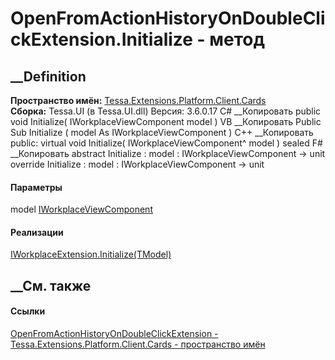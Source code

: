 # OpenFromActionHistoryOnDoubleClickExtension.Initialize - метод
##  __Definition
 **Пространство имён:**
[Tessa.Extensions.Platform.Client.Cards](N_Tessa_Extensions_Platform_Client_Cards.htm)  
 **Сборка:** Tessa.UI (в Tessa.UI.dll) Версия: 3.6.0.17
C# __Копировать
     public void Initialize(
    	IWorkplaceViewComponent model
    )
VB __Копировать
     Public Sub Initialize ( 
    	model As IWorkplaceViewComponent
    )
C++ __Копировать
     public:
    virtual void Initialize(
    	IWorkplaceViewComponent^ model
    ) sealed
F# __Копировать
     abstract Initialize : 
            model : IWorkplaceViewComponent -> unit 
    override Initialize : 
            model : IWorkplaceViewComponent -> unit 
#### Параметры
model [IWorkplaceViewComponent](T_Tessa_UI_Views_IWorkplaceViewComponent.htm)
#### Реализации
[IWorkplaceExtension<TModel>.Initialize(TModel)](M_Tessa_UI_Views_Extensions_IWorkplaceExtension_1_Initialize.htm)  
##  __См. также
#### Ссылки
[OpenFromActionHistoryOnDoubleClickExtension -
](T_Tessa_Extensions_Platform_Client_Cards_OpenFromActionHistoryOnDoubleClickExtension.htm)
[Tessa.Extensions.Platform.Client.Cards - пространство
имён](N_Tessa_Extensions_Platform_Client_Cards.htm)
